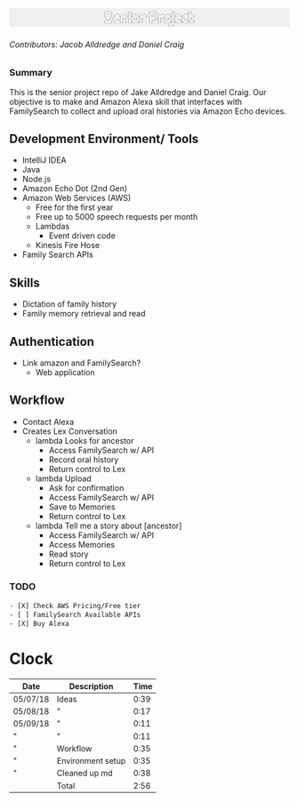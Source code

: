 ![Project Logo](header.png)
###### Contributors: Jacob Alldredge and Daniel Craig

### Summary
This is the senior project repo of Jake Alldredge and Daniel Craig. Our objective is to make and Amazon Alexa skill that interfaces with FamilySearch to collect and upload oral histories via Amazon Echo devices.

## Development Environment/ Tools
 - IntelliJ IDEA
 - Java
 - Node.js
 - Amazon Echo Dot (2nd Gen)
 - Amazon Web Services (AWS)
   - Free for the first year
   - Free up to 5000 speech requests per month
   - Lambdas
     - Event driven code
   - Kinesis Fire Hose
 - Family Search APIs

## Skills
 - Dictation of family history
 - Family memory retrieval and read

## Authentication
 - Link amazon and FamilySearch?
   - Web application

## Workflow
 - Contact Alexa
 - Creates Lex Conversation
   - lambda Looks for ancestor
     - Access FamilySearch w/ API
     - Record oral history
     - Return control to Lex
   - lambda Upload
     - Ask for confirmation
     - Access FamilySearch w/ API
     - Save to Memories
     - Return control to Lex
   - lambda Tell me a story about [ancestor]
     - Access FamilySearch w/ API
     - Access Memories
     - Read story
     - Return control to Lex

### TODO
    - [X] Check AWS Pricing/Free tier
    - [ ] FamilySearch Available APIs
    - [X] Buy Alexa

# Clock

| Date     | Description       | Time |
|----------|-------------------|------|
| 05/07/18 | Ideas             | 0:39 |
| 05/08/18 | "                 | 0:17 |
| 05/09/18 | "                 | 0:11 |
| "        | "                 | 0:11 |
| "        | Workflow          | 0:35 |
| "        | Environment setup | 0:35 |
| "        | Cleaned up md     | 0:38 |
|          | Total             | 2:56 |
